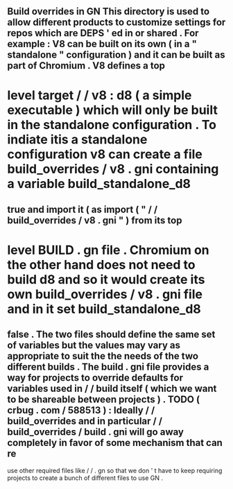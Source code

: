 #
Build
overrides
in
GN
This
directory
is
used
to
allow
different
products
to
customize
settings
for
repos
which
are
DEPS
'
ed
in
or
shared
.
For
example
:
V8
can
be
built
on
its
own
(
in
a
"
standalone
"
configuration
)
and
it
can
be
built
as
part
of
Chromium
.
V8
defines
a
top
-
level
target
/
/
v8
:
d8
(
a
simple
executable
)
which
will
only
be
built
in
the
standalone
configuration
.
To
indiate
itis
a
standalone
configuration
v8
can
create
a
file
build_overrides
/
v8
.
gni
containing
a
variable
build_standalone_d8
=
true
and
import
it
(
as
import
(
"
/
/
build_overrides
/
v8
.
gni
"
)
from
its
top
-
level
BUILD
.
gn
file
.
Chromium
on
the
other
hand
does
not
need
to
build
d8
and
so
it
would
create
its
own
build_overrides
/
v8
.
gni
file
and
in
it
set
build_standalone_d8
=
false
.
The
two
files
should
define
the
same
set
of
variables
but
the
values
may
vary
as
appropriate
to
suit
the
the
needs
of
the
two
different
builds
.
The
build
.
gni
file
provides
a
way
for
projects
to
override
defaults
for
variables
used
in
/
/
build
itself
(
which
we
want
to
be
shareable
between
projects
)
.
TODO
(
crbug
.
com
/
588513
)
:
Ideally
/
/
build_overrides
and
in
particular
/
/
build_overrides
/
build
.
gni
will
go
away
completely
in
favor
of
some
mechanism
that
can
re
-
use
other
required
files
like
/
/
.
gn
so
that
we
don
'
t
have
to
keep
requiring
projects
to
create
a
bunch
of
different
files
to
use
GN
.
